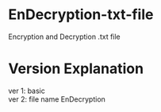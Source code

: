 # EnDecryption-txt-file
Encryption and Decryption .txt file

Version Explanation        
=============
ver 1: basic           
ver 2: file name EnDecryption             
